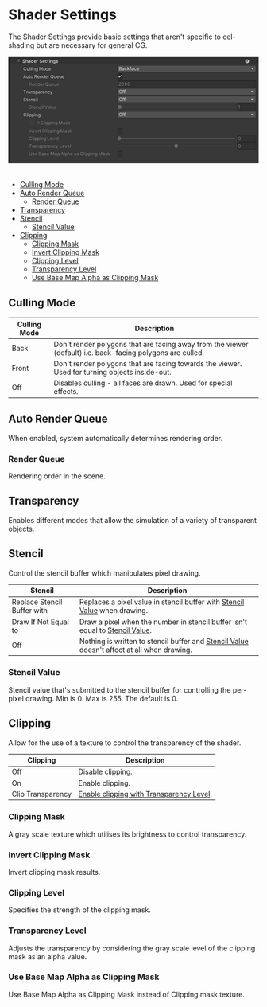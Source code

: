 # Shader Settings

The Shader Settings provide basic settings that aren't specific to  cel-shading but are necessary for general CG.

<img src="images/InspectorShaderSettings.png" width="573">
<br/><br/>

* [Culling Mode](#culling-Mode)
* [Auto Render Queue](#auto-render-queue)
  * [Render Queue](#render-queue)
* [Transparency](#transparency)
* [Stencil](#stencil)
  * [Stencil Value](#stencil-value)
* [Clipping](#clipping)
  * [Clipping Mask](#clipping-mask)
  * [Invert Clipping Mask](#invert-clipping-mask)
  * [Clipping Level](#clipping-level)
  * [Transparency Level](#transparency-level)
  * [Use Base Map Alpha as Clipping Mask](#use-base-map-alpha-as-clipping-mask)

## Culling Mode

|  Culling Mode   |  Description  | 
| ---- | ---- | 
|  Back   |  Don't render polygons that are facing away from the viewer (default) i.e. back-facing polygons are culled.  |
|  Front  | Don't render polygons that are facing towards the viewer. Used for turning objects inside-out. |
|  Off  |  Disables culling - all faces are drawn. Used for special effects. |

## Auto Render Queue
When enabled, system automatically determines rendering order. 

### Render Queue
Rendering order in the scene.

## Transparency
Enables different modes that allow the simulation of a variety of transparent objects.

## Stencil
Control the stencil buffer which manipulates pixel drawing.

|  Stencil   |  Description  | 
| ---- | ---- | 
|  Replace Stencil Buffer with  | Replaces a pixel value in stencil buffer with [Stencil Value](#stencil-value) when drawing.|
|  Draw If Not Equal to  | Draw a pixel when the number in stencil buffer isn't equal to [Stencil Value](#stencil-value).|
|  Off  |  Nothing is written to stencil buffer and [Stencil Value](#stencil-value) doesn't affect at all when drawing.|

### Stencil Value
Stencil value that's submitted to the stencil buffer for controlling the per-pixel drawing. Min is 0. Max is 255. The default is 0.

## Clipping
Allow for the use of a texture to control the transparency of the shader.

|  Clipping    |  Description  | 
| ---- | ---- | 
|  Off | Disable clipping. |
|  On  | Enable clipping. |
|  Clip Transparency  | [Enable clipping with Transparency Level](#transparency-level). |

### Clipping Mask
A gray scale texture which utilises its brightness to control transparency.

### Invert Clipping Mask
Invert clipping mask results.

### Clipping Level
Specifies the strength of the clipping mask.

### Transparency Level
Adjusts the transparency by considering the gray scale level of the clipping mask as an alpha value.

### Use Base Map Alpha as Clipping Mask
Use Base Map Alpha as Clipping Mask instead of Clipping mask texture.
